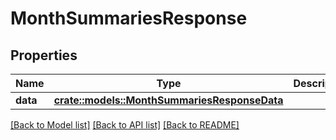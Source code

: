 # MonthSummariesResponse

## Properties

Name | Type | Description | Notes
------------ | ------------- | ------------- | -------------
**data** | [**crate::models::MonthSummariesResponseData**](MonthSummariesResponse_data.md) |  | 

[[Back to Model list]](../README.md#documentation-for-models) [[Back to API list]](../README.md#documentation-for-api-endpoints) [[Back to README]](../README.md)


